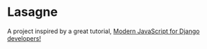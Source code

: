 # Lasagne

A project inspired by a great tutorial, [Modern JavaScript for Django developers!](https://www.saaspegasus.com/guides/modern-javascript-for-django-developers/)

